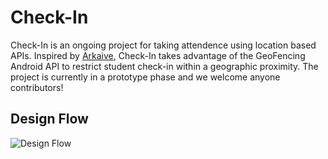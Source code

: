 # Check-In
Check-In is an ongoing project for taking attendence using location based APIs. Inspired by [Arkaive](https://play.google.com/store/apps/details?id=com.arkaive.arkaive&hl=en_US), Check-In takes advantage of the GeoFencing Android API to restrict student check-in within a geographic proximity. The project is currently in a prototype phase and we welcome anyone contributors!

## Design Flow
![Design Flow](https://firebasestorage.googleapis.com/v0/b/check-in-fc777.appspot.com/o/Check-In%20Photos.png?alt=media&token=79177e0e-1563-4f1b-ab14-46bd823265b3)
